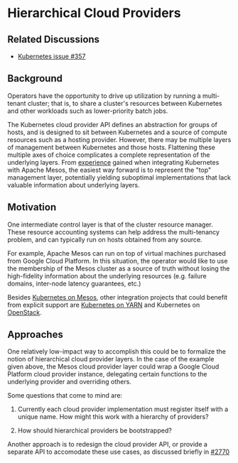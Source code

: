 # Hierarchical Cloud Providers

## Related Discussions

- [Kubernetes issue #357][5]

## Background

Operators have the opportunity to drive up utilization by running a
multi-tenant cluster; that is, to share a cluster's resources between
Kubernetes and other workloads such as lower-priority batch jobs.

The Kubernetes cloud provider API defines an abstraction for groups of
hosts, and is designed to sit between Kubernetes and a source of compute
resources such as a hosting provider.  However, there may be multiple
layers of management between Kubernetes and those hosts.  Flattening
these multiple axes of choice complicates a complete representation of
the underlying layers.  From [experience][6] gained when integrating
Kubernetes with Apache Mesos, the easiest way forward is to represent
the "top" management layer, potentially yielding suboptimal
implementations that lack valuable information about underlying layers.

## Motivation

One intermediate control layer is that of the cluster resource manager.
These resource accounting systems can help address the multi-tenancy
problem, and can typically run on hosts obtained from any source.

For example, Apache Mesos can run on top of virtual machines purchased
from Google Cloud Platform.  In this situation, the operator would
like to use the membership of the Mesos cluster as a source of truth
without losing the high-fidelity information about the underlying
resources (e.g. failure domains, inter-node latency guarantees, etc.)

Besides [Kubernetes on Mesos][1], other integration projects that could
benefit from explicit support are [Kubernetes on YARN][2] and Kubernetes
on [OpenStack][3].

## Approaches

One relatively low-impact way to accomplish this could be to formalize
the notion of hierarchical cloud provider layers.  In the case of the
example given above, the Mesos cloud provider layer could wrap a Google
Cloud Platform cloud provider instance, delegating certain functions to
the underlying provider and overriding others.

Some questions that come to mind are:

1. Currently each cloud provider implementation must register itself with
   a unique name.  How might this work with a hierarchy of providers?

1. How should hierarchical providers be bootstrapped?

Another approach is to redesign the cloud provider API, or provide
a separate API to accomodate these use cases, as discussed briefly in
[#2770][4]

[1]: http://github.com/mesosphere/kubernetes-mesos                                        "Kubernetes-Mesos"
[2]: http://github.com/hortonworks/kubernetes-yarn                                        "Kubernetes-Yarn"
[3]: https://www.openstack.org                                                            "Openstack"
[4]: https://github.com/GoogleCloudPlatform/kubernetes/issues/2770                        "Issue: Create first-class cloudprovider API"
[5]: https://github.com/GoogleCloudPlatform/kubernetes/issues/357                         "Issue: Cleanly split core services and schedulers"
[6]: https://github.com/mesosphere/kubernetes-mesos/blob/v0.4.1/pkg/cloud/mesos/mesos.go  "Kubernetes-Mesos cloud provider implementation"
